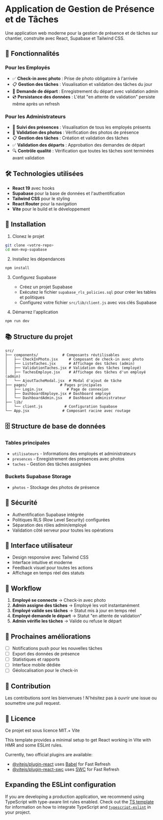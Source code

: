# Application de Gestion de Présence et de Tâches

Une application web moderne pour la gestion de présence et de tâches sur chantier, construite avec React, Supabase et Tailwind CSS.

## 🎯 Fonctionnalités

### Pour les Employés

- ✅ **Check-in avec photo** : Prise de photo obligatoire à l'arrivée
- 📋 **Gestion des tâches** : Visualisation et validation des tâches du jour
- 🏃 **Demande de départ** : Enregistrement du départ avec validation admin
- 💿 **Persistance des données** : L'état "en attente de validation" persiste même après un refresh

### Pour les Administrateurs

- 👥 **Suivi des présences** : Visualisation de tous les employés présents
- 📸 **Validation des photos** : Vérification des photos de présence
- 📋 **Gestion des tâches** : Création et validation des tâches
- ✅ **Validation des départs** : Approbation des demandes de départ
- 🔍 **Contrôle qualité** : Vérification que toutes les tâches sont terminées avant validation

## 🛠️ Technologies utilisées

- **React 19** avec hooks
- **Supabase** pour la base de données et l'authentification
- **Tailwind CSS** pour le styling
- **React Router** pour la navigation
- **Vite** pour le build et le développement

## 🚀 Installation

1. Clonez le projet

```bash
git clone <votre-repo>
cd mon-mvp-supabase
```

2. Installez les dépendances

```bash
npm install
```

3. Configurez Supabase

   - Créez un projet Supabase
   - Exécutez le fichier `supabase_rls_policies.sql` pour créer les tables et politiques
   - Configurez votre fichier `src/lib/client.js` avec vos clés Supabase

4. Démarrez l'application

```bash
npm run dev
```

## 📚 Structure du projet

```
src/
├── components/           # Composants réutilisables
│   ├── CheckInPhoto.jsx     # Composant de check-in avec photo
│   ├── ListeTaches.jsx      # Affichage des tâches (admin)
│   ├── ValidationTaches.jsx # Validation des tâches (employé)
│   ├── TachesEmploye.jsx    # Affichage des tâches d'un employé (admin)
│   └── AjoutTacheModal.jsx  # Modal d'ajout de tâche
├── pages/               # Pages principales
│   ├── Login.jsx           # Page de connexion
│   ├── DashboardEmploye.jsx # Dashboard employé
│   └── DashboardAdmin.jsx   # Dashboard administrateur
├── lib/
│   └── client.js          # Configuration Supabase
└── App.jsx               # Composant racine avec routage
```

## 🗄️ Structure de base de données

### Tables principales

- `utilisateurs` - Informations des employés et administrateurs
- `presences` - Enregistrement des présences avec photos
- `taches` - Gestion des tâches assignées

### Buckets Supabase Storage

- `photos` - Stockage des photos de présence

## 🔐 Sécurité

- Authentification Supabase intégrée
- Politiques RLS (Row Level Security) configurées
- Séparation des rôles admin/employé
- Validation côté serveur pour toutes les opérations

## 🎨 Interface utilisateur

- Design responsive avec Tailwind CSS
- Interface intuitive et moderne
- Feedback visuel pour toutes les actions
- Affichage en temps réel des statuts

## 🔄 Workflow

1. **Employé se connecte** → Check-in avec photo
2. **Admin assigne des tâches** → Employé les voit instantanément
3. **Employé valide ses tâches** → Statut mis à jour en temps réel
4. **Employé demande le départ** → Statut "en attente de validation"
5. **Admin vérifie les tâches** → Valide ou refuse le départ

## 📝 Prochaines améliorations

- [ ] Notifications push pour les nouvelles tâches
- [ ] Export des données de présence
- [ ] Statistiques et rapports
- [ ] Interface mobile dédiée
- [ ] Géolocalisation pour le check-in

## 🤝 Contribution

Les contributions sont les bienvenues ! N'hésitez pas à ouvrir une issue ou soumettre une pull request.

## 📄 Licence

Ce projet est sous licence MIT.+ Vite

This template provides a minimal setup to get React working in Vite with HMR and some ESLint rules.

Currently, two official plugins are available:

- [@vitejs/plugin-react](https://github.com/vitejs/vite-plugin-react/blob/main/packages/plugin-react) uses [Babel](https://babeljs.io/) for Fast Refresh
- [@vitejs/plugin-react-swc](https://github.com/vitejs/vite-plugin-react/blob/main/packages/plugin-react-swc) uses [SWC](https://swc.rs/) for Fast Refresh

## Expanding the ESLint configuration

If you are developing a production application, we recommend using TypeScript with type-aware lint rules enabled. Check out the [TS template](https://github.com/vitejs/vite/tree/main/packages/create-vite/template-react-ts) for information on how to integrate TypeScript and [`typescript-eslint`](https://typescript-eslint.io) in your project.

